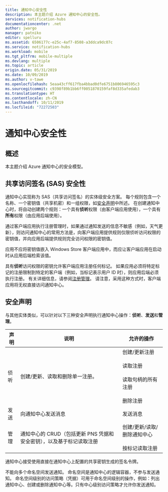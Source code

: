 ```yaml
---
title: 通知中心安全性
description: 本主题介绍 Azure 通知中心的安全性。
services: notification-hubs
documentationcenter: .net
author: jwargo
manager: patniko
editor: spelluru
ms.assetid: 6506177c-e25c-4af7-8508-a3ddca9dc07c
ms.service: notification-hubs
ms.workload: mobile
ms.tgt_pltfrm: mobile-multiple
ms.devlang: multiple
ms.topic: article
origin.date: 05/31/2019
ms.date: 10/09/2019
ms.author: v-tawe
ms.openlocfilehash: 5eaa43cff617fba4bbad0dfe6751b806946595c3
ms.sourcegitcommit: c9398f89b1bb6ff0051870159faf8d335afedab3
ms.translationtype: HT
ms.contentlocale: zh-CN
ms.lasthandoff: 10/11/2019
ms.locfileid: "72272503"
---
```

# <a name="notification-hubs-security"></a>通知中心安全性

## <a name="overview"></a>概述

本主题介绍 Azure 通知中心的安全模型。

## <a name="shared-access-signature-security-sas"></a>共享访问签名 (SAS) 安全性

通知中心实现称为 SAS（共享访问签名）的实体级安全方案。 每个规则包含一个名称、一个密钥值（共享机密）和一组权限，如[安全声明](#security-claims)中所述。 在创建通知中心时，将自动创建两个规则：一个具有**侦听**权限（由客户端应用使用），一个具有**所有**权限（由应用后端使用）。

通过客户端应用执行注册管理时，如果通过通知发送的信息不敏感（例如，天气更新），则访问通知中心的常用方法是，向客户端应用提供规则仅限侦听访问权限的密钥值，并向应用后端提供规则完全访问权限的密钥值。

应用不应将密钥值嵌入 Windows Store 客户端应用中，而应让客户端应用在启动时从应用后端检索该值。

具有**侦听**访问权限的密钥允许客户端应用注册任何标记。 如果应用必须将特定标记的注册限制到特定的客户端（例如，当标记表示用户 ID 时），则应用后端必须执行注册。 有关详细信息，请参阅[注册管理](notification-hubs-push-notification-registration-management.md)。 请注意，采用这种方式时，客户端应用将无权直接访问通知中心。

## <a name="security-claims"></a>安全声明

与其他实体类似，可以针对以下三种安全声明执行通知中心操作：**侦听**、**发送**和**管理**。

| 声明   | 说明                                          | 允许的操作 |
| ------- | ---------------------------------------------------- | ------------------ |
| 侦听  | 创建/更新、读取和删除单一注册。 | 创建/更新注册<br><br>读取注册<br><br>读取句柄的所有注册<br><br>删除注册 |
| 发送    | 向通知中心发送消息                | 发送消息 |
| 管理  | 通知中心的 CRUD（包括更新 PNS 凭据和安全密钥），以及基于标记读取注册 |创建/更新/读取/删除通知中心<br><br>按标记读取注册 |

通知中心接受使用直接在通知中心上配置的共享密钥生成的签名令牌。

不能向多个命名空间发送通知。 命名空间是通知中心的逻辑容器，不参与发送通知。
命名空间级别的访问策略（凭据）可用于命名空间级别的操作，例如：列出通知中心、创建或删除通知中心等。只有中心级别访问策略才允许你发送通知。

